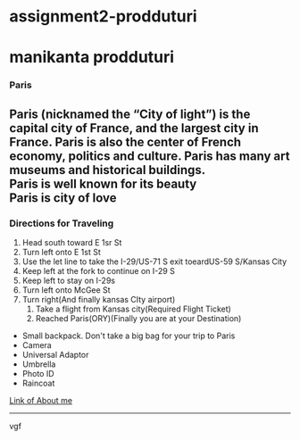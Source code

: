 # assignment2-prodduturi

# manikanta prodduturi
### Paris

Paris (nicknamed the “City of light”) is the capital city of France, and the largest city in France. Paris is also the center of French **economy**, **politics** and **culture**. Paris has many art museums and historical buildings.<br>
**Paris is well known for its beauty**<br>
**Paris is city of love**
---
### Directions for Traveling
1. Head south toward E 1sr St
2. Turn left onto E 1st St
3. Use the let line to take the I-29/US-71 S exit toeardUS-59 S/Kansas City
4. Keep left at the fork to continue on I-29 S
5. Keep left to stay on I-29s
6. Turn left onto McGee St
7. Turn right(And finally kansas CIty airport)
      1. Take a flight from Kansas city(Required Flight Ticket)
      2. Reached Paris(ORY)(Finally you are at your Destination)

* Small backpack. Don't take a big bag for your trip to Paris
* Camera
* Universal Adaptor
* Umbrella
* Photo ID
* Raincoat

[Link of About me](https://github.com/ManikantaProdduturi/assignment2-prodduturi/blob/main/AboutMe.md)

--------------------
vgf

